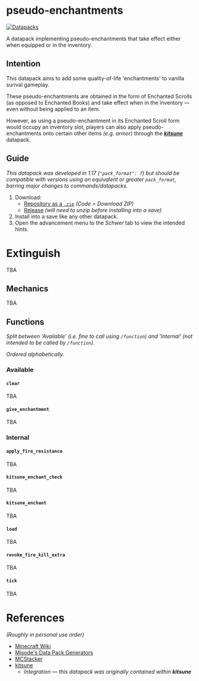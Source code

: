 # pseudo-enchantments
[![Datapacks](https://img.shields.io/badge/See_more-datapacks-C7A978.svg)](https://github.com/itsschwer?tab=repositories&q=&type=&language=mcfunction&sort=)

A datapack implementing pseudo-enchantments that take effect either when equipped or in the inventory.

## Intention

This datapack aims to add some quality-of-life 'enchantments' to vanilla surival gameplay.

These pseudo-enchantments are obtained in the form of Enchanted Scrolls (as opposed to Enchanted Books) and take effect when in the inventory — even without being applied to an item.

However, as using a pseudo-enchantment in its Enchanted Scroll form would occupy an inventory slot, players can also apply pseudo-enchantments onto certain other items *(e.g. armor)* through the ***[kitsune](https://github.com/itsschwer/kitsune)*** datapack.

## Guide
*This datapack was developed in 1.17 (`"pack_format": 7`) but should be compatible with versions using an equivalent or greater `pack_format`, barring major changes to commands/datapacks.*

1. Download:
    - [Repository as a `.zip`](https://github.com/itsschwer/pseudo-enchantments/archive/refs/heads/master.zip) *(Code > Download ZIP)*
    - [Release](https://github.com/itsschwer/pseudo-enchantments/releases) *(will need to unzip before installing into a save)*
2. Install into a save like any other datapack.
3. Open the advancement menu to the *Schwer* tab to view the intended hints.

# Extinguish

TBA

## Mechanics

TBA

## Functions
*Split between 'Available' (i.e. fine to call using `/function`) and 'Internal' (not intended to be called by `/function`).*

*Ordered alphabetically.*

### Available

#### `clear`
TBA

#### `give_enchantment`
TBA

### Internal

#### `apply_fire_resistance`
TBA

#### `kitsune_enchant_check`
TBA

#### `kitsune_enchant`
TBA

#### `load`
TBA

#### `revoke_fire_kill_extra`
TBA

#### `tick`
TBA

# References
*(Roughly in personal use order)*
- [Minecraft Wiki](https://minecraft.fandom.com/wiki/Minecraft_Wiki)
- [Misode's Data Pack Generators](https://misode.github.io/)
- [MCStacker](https://mcstacker.net/)
- [kitsune](https://github.com/itsschwer/kitsune)
    - *Integration — this datapack was originally contained within **kitsune***
